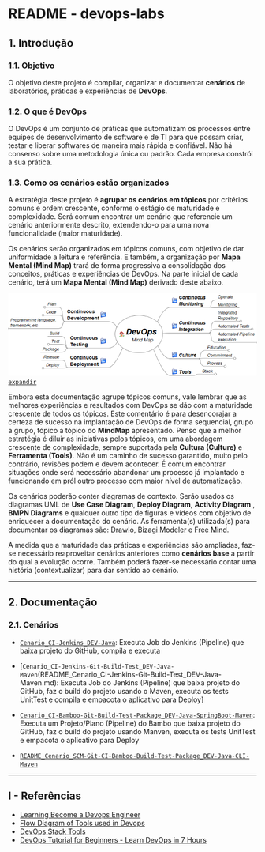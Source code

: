 # README - devops-labs

## 1. Introdução

### 1.1. Objetivo
O objetivo deste projeto é compilar, organizar e documentar __cenários__ de laboratórios, práticas e experiências de **DevOps**.


### 1.2. O que é DevOps
O DevOps é um conjunto de práticas que automatizam os processos entre equipes de desenvolvimento de software e de TI para que possam criar, testar e liberar softwares de maneira mais rápida e confiável. Não há consenso sobre uma metodologia única ou padrão. Cada empresa constrói a sua prática.


### 1.3. Como os cenários estão organizados
A estratégia deste projeto é __agrupar os cenários em tópicos__ por critérios comuns e ordem crescente, conforme o estágio de maturidade e complexidade. Será comum encontrar um cenário que referencie um cenário anteriormente descrito, extendendo-o para uma nova funcionalidade (maior maturidade). 

Os cenários serão organizados em tópicos comuns, com objetivo de dar uniformidade a leitura e referência. E também, a organização por __Mapa Mental (Mind Map)__ trará de forma progressiva a consolidação dos conceitos, práticas e experiências de DevOps. Na parte inicial de cada cenário, terá um __Mapa Mental (Mind Map)__ derivado deste abaixo.

![MindMap DevOps](doc/MindMap%20DevOps.png)
[`expandir`](doc/MindMap%20DevOps%20-%20all%20expanded.png)



Embora esta documentação agrupe tópicos comuns, vale lembrar que as melhores experiências e resultados com DevOps se dão com a maturidade crescente de todos os tópicos. Este comentário é para desencorajar a certeza de sucesso na implantação de DevOps de forma sequencial, grupo a grupo, tópico a tópico do __MindMap__ apresentado. Penso que a melhor estratégia é diluir as iniciativas pelos tópicos, em uma abordagem crescente de complexidade, sempre suportada pela __Cultura (Culture)__ e __Ferramenta (Tools)__. Não é um caminho de sucesso garantido, muito pelo contrário, revisões podem e devem acontecer. É comum encontrar situações onde será necessário abandonar um processo já implantado e funcionando em pról outro processo com maior nível de automatização.

Os cenários poderão conter diagramas de contexto. Serão usados os diagramas UML de __Use Case Diagram__, __Deploy Diagram__, __Activity Diagram__ ,  __BMPN Diagrams__ e qualquer outro tipo de figuras e vídeos com objetivo de enriquecer a documentação do cenário. As ferramenta(s) utilizada(s) para documentar os diagramas são: [DrawIo](https://www.draw.io/), [Bizagi Modeler](http://www.miluzzi.com.br/site2/bpmn/bpmn_basics.htm) e [Free Mind](https://freemind.br.softonic.com/).

A medida que a maturidade das práticas e experiências são ampliadas, faz-se necessário reaproveitar cenários anteriores como __cenários base__ a partir do qual a evolução ocorre. Também poderá fazer-se necessário contar uma história (contextualizar) para dar sentido ao cenário.


---
## 2. Documentação

### 2.1. Cenários

* [`Cenario_CI-Jenkins_DEV-Java`](README_Cenario_CI-Jenkins_DEV-Java.md): Executa Job do Jenkins (Pipeline) que baixa projeto do GitHub, compila e executa

* [`Cenario_CI-Jenkins-Git-Build-Test_DEV-Java-Maven`(README_Cenario_CI-Jenkins-Git-Build-Test_DEV-Java-Maven.md): Executa Job do Jenkins (Pipeline) que baixa projeto do GitHub, faz o build do projeto usando o Maven, executa os tests UnitTest e compila e empacota o aplicativo para Deploy]

* [`Cenario_CI-Bamboo-Git-Build-Test-Package_DEV-Java-SpringBoot-Maven`](README_Cenario_CI-Bamboo-Git-Build-Test-Package_DEV-Java-SpringBoot-Maven.md): Executa um Projeto/Plano (Pipeline) do Bambo que baixa projeto do GitHub, faz o build do projeto usando Manven, executa os tests UnitTest e empacota o aplicativo para Deploy

* [`README_Cenario_SCM-Git-CI-Bamboo-Build-Test-Package_DEV-Java-CLI-Maven`](README_Cenario_SCM-Git-CI-Bamboo-Build-Test-Package_DEV-Java-CLI-Maven.md)

---
## I - Referências

* [Learning Become a Devops Engineer](https://www.linkedin.com/learning/paths/become-a-devops-engineer)
* [Flow Diagram of Tools used in Devops](https://medium.com/devops-process-and-tools/flow-diagram-of-tools-used-in-devops-b8d9f944ef21)
* [DevOps Stack Tools](https://www.agilestacks.com/products/devops-stack)
* [DevOps Tutorial for Beginners - Learn DevOps in 7 Hours](https://www.youtube.com/watch?v=hQcFE0RD0cQ)
